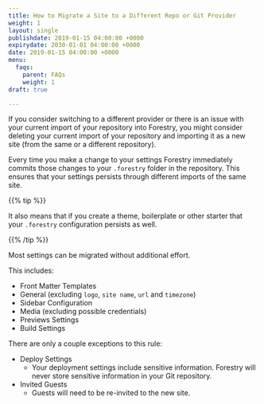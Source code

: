 ```yaml
---
title: How to Migrate a Site to a Different Repo or Git Provider
weight: 1
layout: single
publishdate: 2019-01-15 04:00:00 +0000
expirydate: 2030-01-01 04:00:00 +0000
date: 2019-01-15 04:00:00 +0000
menu:
  faqs:
    parent: FAQs
    weight: 1
draft: true

---
```

If you consider switching to a different provider or there is an issue with your current import of your repository into Forestry, you might consider deleting your current import of your repository and importing it as a new site (from the same or a different repository).  
  
Every time you make a change to your settings Forestry immediately commits those changes to your `.forestry` folder in the repository. This ensures that your settings persists through different imports of the same site.  
  
{{% tip %}}

It also means that if you create a theme, boilerplate or other starter that your `.forestry` configuration persists as well.

{{% /tip %}}

Most settings can be migrated without additional effort. 

This includes:

* Front Matter Templates
* General (excluding `logo`, `site name`, `url` and `timezone`)
* Sidebar Configuration
* Media (excluding possible credentials)
* Previews Settings
* Build Settings

There are only a couple exceptions to this rule:

* Deploy Settings
  * Your deployment settings include sensitive information. Forestry will never store sensitive information in your Git repository.
* Invited Guests
  * Guests will need to be re-invited to the new site.
